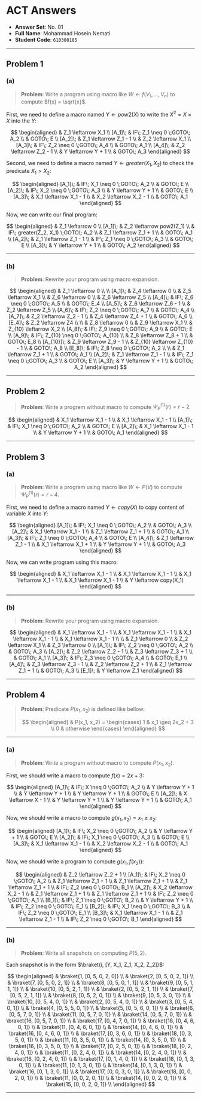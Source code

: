 # ACT Answers

-   **Answer Set**: No. 01
-   **Full Name**: Mohammad Hosein Nemati
-   **Student Code**: `610300185`

---

## Problem 1

### (a)

> **Problem**: Write a program using macro like $W \leftarrow f(V_1, \dots, V_n)$ to compute $f(x) = \sqrt{x}$.

First, we need to define a macro named $Y \leftarrow pow2(X)$ to write the $X^2 = X \times X$ into the $Y$:

$$
\begin{aligned}
    & Z_1 \leftarrow X_1
    \\
    [A_1]\; & IF\; Z_1 \neq 0 \;GOTO\; A_2
    \\
    & GOTO\; E
    \\
    [A_2]\; & Z_1 \leftarrow Z_1 - 1
    \\
    & Z_2 \leftarrow X_1
    \\
    [A_3]\; & IF\; Z_2 \neq 0 \;GOTO\; A_4
    \\
    & GOTO\; A_1
    \\
    [A_4]\; & Z_2 \leftarrow Z_2 - 1
    \\
    & Y \leftarrow Y + 1
    \\
    & GOTO\; A_3
\end{aligned}
$$

Second, we need to define a macro named $Y \leftarrow greater(X_1, X_2)$ to check the predicate $X_1 \gt X_2$:

$$
\begin{aligned}
    [A_1]\; & IF\; X_1 \neq 0 \;GOTO\; A_2
    \\
    & GOTO\; E
    \\
    [A_2]\; & IF\; X_2 \neq 0 \;GOTO\; A_3
    \\
    & Y \leftarrow Y + 1
    \\
    & GOTO\; E
    \\
    [A_3]\; & X_1 \leftarrow X_1 - 1
    \\
    & X_2 \leftarrow X_2 - 1
    \\
    & GOTO\; A_1
\end{aligned}
$$

Now, we can write our final program:

$$
\begin{aligned}
    & Z_1 \leftarrow 0
    \\
    [A_1]\; & Z_2 \leftarrow pow2(Z_1)
    \\
    & IF\; greater(Z_2, X_1) \;GOTO\; A_2
    \\
    & Z_1 \leftarrow Z_1 + 1
    \\
    & GOTO\; A_1
    \\
    [A_2]\; & Z_1 \leftarrow Z_1 - 1
    \\
    & IF\; Z_1 \neq 0 \;GOTO\; A_3
    \\
    & GOTO\; E
    \\
    [A_3]\; & Y \leftarrow Y + 1
    \\
    & GOTO\; A_2
\end{aligned}
$$

---

### (b)

> **Problem**: Rewrite your program using macro expansion.

$$
\begin{aligned}
    & Z_1 \leftarrow 0
    \\
    \\
    [A_1]\; & Z_4 \leftarrow 0
    \\
    & Z_5 \leftarrow X_1
    \\
    & Z_6 \leftarrow 0
    \\
    & Z_6 \leftarrow Z_5
    \\
    [A_4]\; & IF\; Z_6 \neq 0 \;GOTO\; A_5
    \\
    & GOTO\; E_4
    \\
    [A_5]\; & Z_6 \leftarrow Z_6 - 1
    \\
    & Z_2 \leftarrow Z_5
    \\
    [A_6]\; & IF\; Z_2 \neq 0 \;GOTO\; A_7
    \\
    & GOTO\; A_4
    \\
    [A_7]\; & Z_2 \leftarrow Z_2 - 1
    \\
    & Z_4 \leftarrow Z_4 + 1
    \\
    & GOTO\; A_6
    \\
    [E_4]\; & Z_2 \leftarrow Z4
    \\
    \\
    & Z_8 \leftarrow 0
    \\
    & Z_9 \leftarrow X_1
    \\
    & Z_{10} \leftarrow X_2
    \\
    [A_8]\; & IF\; Z_9 \neq 0 \;GOTO\; A_9
    \\
    & GOTO\; E
    \\
    [A_9]\; & IF\; Z_{10} \neq 0 \;GOTO\; A_{10}
    \\
    & Z_8 \leftarrow Z_8 + 1
    \\
    & GOTO\; E_8
    \\
    [A_{10}]\; & Z_9 \leftarrow Z_9 - 1
    \\
    & Z_{10} \leftarrow Z_{10} - 1
    \\
    & GOTO\; A_8
    \\
    [E_8]\; & IF\; Z_8 \neq 0 \;GOTO\; A_2
    \\
    \\
    & Z_1 \leftarrow Z_1 + 1
    \\
    & GOTO\; A_1
    \\
    [A_2]\; & Z_1 \leftarrow Z_1 - 1
    \\
    & IF\; Z_1 \neq 0 \;GOTO\; A_3
    \\
    & GOTO\; E
    \\
    [A_3]\; & Y \leftarrow Y + 1
    \\
    & GOTO\; A_2
\end{aligned}
$$

---

## Problem 2

> **Problem**: Write a progrem without macro to compute $\Psi_P^{(1)}(r) = r - 2$.

$$
\begin{aligned}
    & X_1 \leftarrow X_1 - 1
    \\
    & X_1 \leftarrow X_1 - 1
    \\
    [A_1]\; & IF\; X_1 \neq 0 \;GOTO\; A_2
    \\
    & GOTO\; E
    \\
    [A_2]\; & X_1 \leftarrow X_1 - 1
    \\
    & Y \leftarrow Y + 1
    \\
    & GOTO\; A_1
\end{aligned}
$$

---

## Problem 3

### (a)

> **Problem**: Write a program using macro like $W \leftarrow P(V)$ to compute $\Psi_P^{(1)}(r) = r - 4$.

First, we need to define a macro named $Y \leftarrow copy(X)$ to copy content of variable $X$ into $Y$:

$$
\begin{aligned}
    [A_1]\; & IF\; X_1 \neq 0 \;GOTO\; A_2
    \\
    & GOTO\; A_3
    \\
    [A_2]\; & X_1 \leftarrow X_1 - 1
    \\
    & Z_1 \leftarrow Z_1 + 1
    \\
    & GOTO\; A_1
    \\
    [A_3]\; & IF\; Z_1 \neq 0 \;GOTO\; A_4
    \\
    & GOTO\; E
    \\
    [A_4]\; & Z_1 \leftarrow Z_1 - 1
    \\
    & X_1 \leftarrow X_1 + 1
    \\
    & Y \leftarrow Y + 1
    \\
    & GOTO\; A_3
\end{aligned}
$$

Now, we can write program using this macro:

$$
\begin{aligned}
    & X_1 \leftarrow X_1 - 1
    \\
    & X_1 \leftarrow X_1 - 1
    \\
    & X_1 \leftarrow X_1 - 1
    \\
    & X_1 \leftarrow X_1 - 1
    \\
    & Y \leftarrow copy(X_1)
\end{aligned}
$$

---

### (b)

> **Problem**: Rewrite your program using macro expansion.

$$
\begin{aligned}
    & X_1 \leftarrow X_1 - 1
    \\
    & X_1 \leftarrow X_1 - 1
    \\
    & X_1 \leftarrow X_1 - 1
    \\
    & X_1 \leftarrow X_1 - 1
    \\
    \\
    & Z_1 \leftarrow 0
    \\
    & Z_2 \leftarrow X_1
    \\
    & Z_3 \leftarrow 0
    \\
    [A_1]\; & IF\; Z_2 \neq 0 \;GOTO\; A_2
    \\
    & GOTO\; A_3
    \\
    [A_2]\; & Z_2 \leftarrow Z_2 - 1
    \\
    & Z_3 \leftarrow Z_3 + 1
    \\
    & GOTO\; A_1
    \\
    [A_3]\; & IF\; Z_3 \neq 0 \;GOTO\; A_4
    \\
    & GOTO\; E_1
    \\
    [A_4]\; & Z_3 \leftarrow Z_3 - 1
    \\
    & Z_2 \leftarrow Z_2 + 1
    \\
    & Z_1 \leftarrow Z_1 + 1
    \\
    & GOTO\; A_3
    \\
    [E_1]\; & Y \leftarrow Z_1
\end{aligned}
$$

---

## Problem 4

> **Problem**: Predicate $P(x_1, x_2)$ is defined like bellow:
>
> $$
> \begin{aligned}
>     & P(x_1, x_2) =
>     \begin{cases}
>         1 & x_1 \geq 2x_2 + 3
>         \\
>         0 & otherwise
>     \end{cases}
> \end{aligned}
> $$

---

### (a)

> **Problem**: Write a program without macro to compute $P(x_1, x_2)$.

First, we should write a macro to compute $f(x) = 2x + 3$:

$$
\begin{aligned}
    [A_1]\; & IF\; X \neq 0 \;GOTO\; A_2
    \\
    & Y \leftarrow Y + 1
    \\
    & Y \leftarrow Y + 1
    \\
    & Y \leftarrow Y + 1
    \\
    & GOTO\; E
    \\
    [A_2]\; & X \leftarrow X - 1
    \\
    & Y \leftarrow Y + 1
    \\
    & Y \leftarrow Y + 1
    \\
    & GOTO\; A_1
\end{aligned}
$$

Now, we should write a macro to compute $g(x_1, x_2) = x_1 \geq x_2$:

$$
\begin{aligned}
    [A_1]\; & IF\; X_2 \neq 0 \;GOTO\; A_2
    \\
    & Y \leftarrow Y + 1
    \\
    & GOTO\; E
    \\
    [A_2]\; & IF\; X_1 \neq 0 \;GOTO\; A_3
    \\
    & GOTO\; E
    \\
    [A_3]\; & X_1 \leftarrow X_1 - 1
    \\
    & X_2 \leftarrow X_2 - 1
    \\
    & GOTO\; A_1
\end{aligned}
$$

Now, we should write a program to compute $g(x_1, f(x_2))$:

$$
\begin{aligned}
    & Z_2 \leftarrow Z_2 + 1
    \\
    [A_1]\; & IF\; X_2 \neq 0 \;GOTO\; A_2
    \\
    & Z_1 \leftarrow Z_1 + 1
    \\
    & Z_1 \leftarrow Z_1 + 1
    \\
    & Z_1 \leftarrow Z_1 + 1
    \\
    & IF\; Z_2 \neq 0 \;GOTO\; B_1
    \\
    [A_2]\; & X_2 \leftarrow X_2 - 1
    \\
    & Z_1 \leftarrow Z_1 + 1
    \\
    & Z_1 \leftarrow Z_1 + 1
    \\
    & IF\; Z_2 \neq 0 \;GOTO\; A_1
    \\
    [B_1]\; & IF\; Z_1 \neq 0 \;GOTO\; B_2
    \\
    & Y \leftarrow Y + 1
    \\
    & IF\; Z_2 \neq 0 \;GOTO\; E_1
    \\
    [B_2]\; & IF\; X_1 \neq 0 \;GOTO\; B_3
    \\
    & IF\; Z_2 \neq 0 \;GOTO\; E_1
    \\
    [B_3]\; & X_1 \leftarrow X_1 - 1
    \\
    & Z_1 \leftarrow Z_1 - 1
    \\
    & IF\; Z_2 \neq 0 \;GOTO\; B_1
\end{aligned}
$$

---

### (b)

> **Problem**: Write all snapshots on computing $P(5, 2)$.

Each snapshot is in the form $\braket{i, [Y, X_1, Z_1, X_2, Z_2]}$:

$$
\begin{aligned}
    & \braket{1, [0, 5, 0, 2, 0]} \\
    & \braket{2, [0, 5, 0, 2, 1]} \\
    & \braket{7, [0, 5, 0, 2, 1]} \\
    & \braket{8, [0, 5, 0, 1, 1]} \\
    & \braket{9, [0, 5, 1, 1, 1]} \\
    & \braket{10, [0, 5, 2, 1, 1]} \\
    & \braket{2, [0, 5, 2, 1, 1]} \\
    & \braket{7, [0, 5, 2, 1, 1]} \\
    & \braket{8, [0, 5, 2, 0, 1]} \\
    & \braket{9, [0, 5, 3, 0, 1]} \\
    & \braket{10, [0, 5, 4, 0, 1]} \\
    & \braket{2, [0, 5, 4, 0, 1]} \\
    & \braket{3, [0, 5, 4, 0, 1]} \\
    & \braket{4, [0, 5, 5, 0, 1]} \\
    & \braket{5, [0, 5, 6, 0, 1]} \\
    & \braket{6, [0, 5, 7, 0, 1]} \\
    & \braket{11, [0, 5, 7, 0, 1]} \\
    & \braket{14, [0, 5, 7, 0, 1]} \\
    & \braket{16, [0, 5, 7, 0, 1]} \\
    & \braket{17, [0, 4, 7, 0, 1]} \\
    & \braket{18, [0, 4, 6, 0, 1]} \\
    & \braket{11, [0, 4, 6, 0, 1]} \\
    & \braket{14, [0, 4, 6, 0, 1]} \\
    & \braket{16, [0, 4, 6, 0, 1]} \\
    & \braket{17, [0, 3, 6, 0, 1]} \\
    & \braket{18, [0, 3, 5, 0, 1]} \\
    & \braket{11, [0, 3, 5, 0, 1]} \\
    & \braket{14, [0, 3, 5, 0, 1]} \\
    & \braket{16, [0, 3, 5, 0, 1]} \\
    & \braket{17, [0, 2, 5, 0, 1]} \\
    & \braket{18, [0, 2, 4, 0, 1]} \\
    & \braket{11, [0, 2, 4, 0, 1]} \\
    & \braket{14, [0, 2, 4, 0, 1]} \\
    & \braket{16, [0, 2, 4, 0, 1]} \\
    & \braket{17, [0, 1, 4, 0, 1]} \\
    & \braket{18, [0, 1, 3, 0, 1]} \\
    & \braket{11, [0, 1, 3, 0, 1]} \\
    & \braket{14, [0, 1, 3, 0, 1]} \\
    & \braket{16, [0, 1, 3, 0, 1]} \\
    & \braket{17, [0, 0, 3, 0, 1]} \\
    & \braket{18, [0, 0, 2, 0, 1]} \\
    & \braket{11, [0, 0, 2, 0, 1]} \\
    & \braket{14, [0, 0, 2, 0, 1]} \\
    & \braket{15, [0, 0, 2, 0, 1]} \\
\end{aligned}
$$

---
